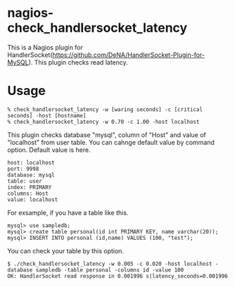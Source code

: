 # nagios-check_handlersocket_latency


This is a Nagios plugin for HandlerSocket(https://github.com/DeNA/HandlerSocket-Plugin-for-MySQL). 
This plugin checks read latency. 

# Usage 

```
% check_handlersocket_latency -w [waring seconds] -c [critical seconds] -host [hostname]
% check_handlersocket_latency -w 0.70 -c 1.00 -host localhost
```

This plugin checks database "mysql", column of "Host" and value of "localhost" from user table.
You can cahnge default value by command option.
Default value is here.

```
host: localhost
port: 9998
database: mysql
table: user
index: PRIMARY
columns: Host
value: localhost
```


For exsample, if you have a table like this.

```
mysql> use sampledb;
mysql> create table personal(id int PRIMARY KEY, name varchar(20));
mysql> INSERT INTO personal (id,name) VALUES (100, "test");
```

You can check your table by this option.

```
$ ./check_handlersocket_latency -w 0.005 -c 0.020 -host localhost -database sampledb -table personal -columns id -value 100
OK: HandlerSocket read response in 0.001996 s|latency_seconds=0.001996
```



